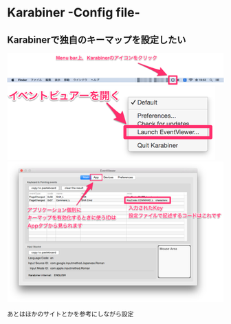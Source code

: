 # Karabiner -Config file-

## Karabinerで独自のキーマップを設定したい

![Karabiner](img/1.png)
![Karabiner](img/2.png)
![Karabiner](img/3.png)

あとはほかのサイトとかを参考にしながら設定
